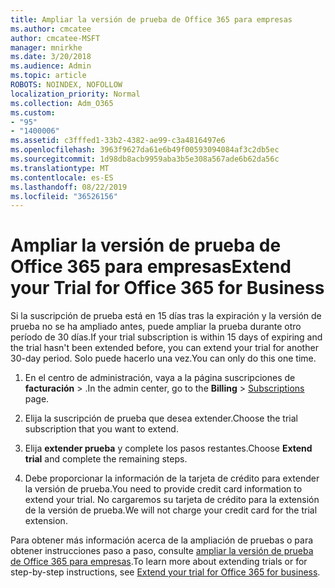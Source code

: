 ```yaml
---
title: Ampliar la versión de prueba de Office 365 para empresas
ms.author: cmcatee
author: cmcatee-MSFT
manager: mnirkhe
ms.date: 3/20/2018
ms.audience: Admin
ms.topic: article
ROBOTS: NOINDEX, NOFOLLOW
localization_priority: Normal
ms.collection: Adm_O365
ms.custom:
- "95"
- "1400006"
ms.assetid: c3fffed1-33b2-4382-ae99-c3a4816497e6
ms.openlocfilehash: 3963f9627da61e6b49f00593094084af3c2db5ec
ms.sourcegitcommit: 1d98db8acb9959aba3b5e308a567ade6b62da56c
ms.translationtype: MT
ms.contentlocale: es-ES
ms.lasthandoff: 08/22/2019
ms.locfileid: "36526156"
---
```

# <a name="extend-your-trial-for-office-365-for-business"></a><span data-ttu-id="a5da0-102">Ampliar la versión de prueba de Office 365 para empresas</span><span class="sxs-lookup"><span data-stu-id="a5da0-102">Extend your Trial for Office 365 for Business</span></span>

<span data-ttu-id="a5da0-103">Si la suscripción de prueba está en 15 días tras la expiración y la versión de prueba no se ha ampliado antes, puede ampliar la prueba durante otro período de 30 días.</span><span class="sxs-lookup"><span data-stu-id="a5da0-103">If your trial subscription is within 15 days of expiring and the trial hasn't been extended before, you can extend your trial for another 30-day period.</span></span> <span data-ttu-id="a5da0-104">Solo puede hacerlo una vez.</span><span class="sxs-lookup"><span data-stu-id="a5da0-104">You can only do this one time.</span></span>
  
1. <span data-ttu-id="a5da0-105">En el centro de administración, vaya a la página suscripciones de **facturación** \> [](https://go.microsoft.com/fwlink/p/?linkid=842054) .</span><span class="sxs-lookup"><span data-stu-id="a5da0-105">In the admin center, go to the **Billing** \> [Subscriptions](https://go.microsoft.com/fwlink/p/?linkid=842054) page.</span></span>

2. <span data-ttu-id="a5da0-106">Elija la suscripción de prueba que desea extender.</span><span class="sxs-lookup"><span data-stu-id="a5da0-106">Choose the trial subscription that you want to extend.</span></span>

3. <span data-ttu-id="a5da0-107">Elija **extender prueba** y complete los pasos restantes.</span><span class="sxs-lookup"><span data-stu-id="a5da0-107">Choose **Extend trial** and complete the remaining steps.</span></span>

4. <span data-ttu-id="a5da0-108">Debe proporcionar la información de la tarjeta de crédito para extender la versión de prueba.</span><span class="sxs-lookup"><span data-stu-id="a5da0-108">You need to provide credit card information to extend your trial.</span></span> <span data-ttu-id="a5da0-109">No cargaremos su tarjeta de crédito para la extensión de la versión de prueba.</span><span class="sxs-lookup"><span data-stu-id="a5da0-109">We will not charge your credit card for the trial extension.</span></span>

<span data-ttu-id="a5da0-110">Para obtener más información acerca de la ampliación de pruebas o para obtener instrucciones paso a paso, consulte [ampliar la versión de prueba de Office 365 para empresas](https://docs.microsoft.com/office365/admin/subscriptions-and-billing/extend-your-trial).</span><span class="sxs-lookup"><span data-stu-id="a5da0-110">To learn more about extending trials or for step-by-step instructions, see [Extend your trial for Office 365 for business](https://docs.microsoft.com/office365/admin/subscriptions-and-billing/extend-your-trial).</span></span>
